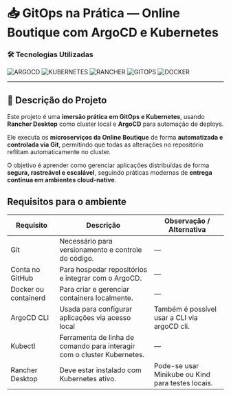 # 📥 GitOps na Prática — Online Boutique com ArgoCD e Kubernetes

### 🛠 Tecnologias Utilizadas

![ARGOCD](https://img.shields.io/badge/ArgoCD-EB6E34?style=for-the-badge&logo=argo&logoColor=white)
![KUBERNETES](https://img.shields.io/badge/Kubernetes-326CE5?style=for-the-badge&logo=kubernetes&logoColor=white)
![RANCHER](https://img.shields.io/badge/Rancher-0075A8?style=for-the-badge&logo=rancher&logoColor=white)
![GITOPS](https://img.shields.io/badge/GitOps-Automation-1F6FEB?style=for-the-badge&logo=git&logoColor=white)
![DOCKER](https://img.shields.io/badge/Docker-2496ED?style=for-the-badge&logo=docker&logoColor=white)

---

## 📌 Descrição do Projeto

Este projeto é uma **imersão prática em GitOps e Kubernetes**, usando **Rancher Desktop** como cluster local e **ArgoCD** para automação de deploys.  

Ele executa os **microserviços da Online Boutique** de forma **automatizada e controlada via Git**, permitindo que todas as alterações no repositório reflitam automaticamente no cluster.  

O objetivo é aprender como gerenciar aplicações distribuídas de forma **segura, rastreável e escalável**, seguindo práticas modernas de **entrega contínua em ambientes cloud-native**.

## Requisitos para o ambiente

| Requisito                 | Descrição                                                                 | Observação / Alternativa                  |
|----------------------------|---------------------------------------------------------------------------|------------------------------------------|
| Git                        | Necessário para versionamento e controle do código.                      | —                                        |
| Conta no GitHub            | Para hospedar repositórios e integrar com o ArgoCD.                       | —                                        |
| Docker ou containerd       | Para criar e gerenciar containers localmente.                             | —                                        |
| ArgoCD CLI                 | Usada para configurar aplicações via acesso local                         | Também é possível usar a CLI via argoCD cli.      |
| Kubectl                    | Ferramenta de linha de comando para interagir com o cluster Kubernetes.   | —                                        |
| Rancher Desktop            | Deve estar instalado com Kubernetes ativo.                                | Pode-se usar Minikube ou Kind para testes locais. |






